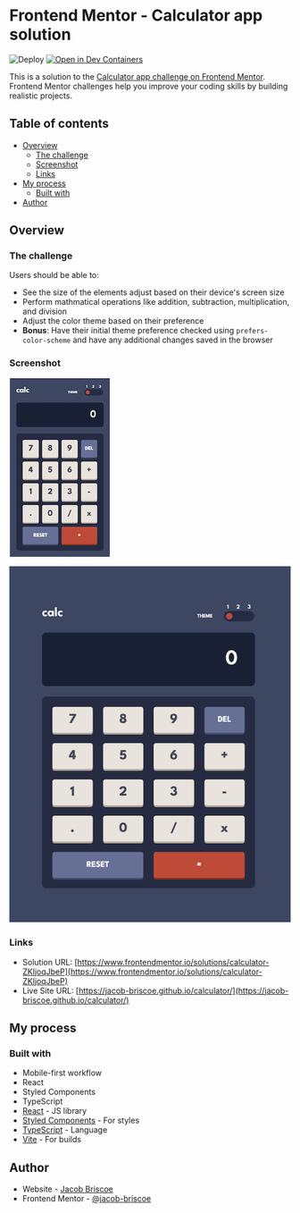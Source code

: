 # Frontend Mentor - Calculator app solution

![Deploy](https://github.com/jacob-briscoe/calculator/actions/workflows/deploy.yml/badge.svg)
[![Open in Dev Containers](https://img.shields.io/static/v1?label=Dev%20Containers&message=Open&color=blue&logo=visualstudiocode)](https://vscode.dev/redirect?url=vscode://ms-vscode-remote.remote-containers/cloneInVolume?url=https://github.com/jacob-briscoe/calculator)

This is a solution to the [Calculator app challenge on Frontend Mentor](https://www.frontendmentor.io/challenges/calculator-app-9lteq5N29). Frontend Mentor challenges help you improve your coding skills by building realistic projects.

## Table of contents

- [Overview](#overview)
  - [The challenge](#the-challenge)
  - [Screenshot](#screenshot)
  - [Links](#links)
- [My process](#my-process)
  - [Built with](#built-with)
- [Author](#author)

## Overview

### The challenge

Users should be able to:

- See the size of the elements adjust based on their device's screen size
- Perform mathmatical operations like addition, subtraction, multiplication, and division
- Adjust the color theme based on their preference
- **Bonus**: Have their initial theme preference checked using `prefers-color-scheme` and have any additional changes saved in the browser

### Screenshot

![Mobile](./docs/mobile.png)

![Desktop](./docs/desktop.png)

### Links

- Solution URL: [https://www.frontendmentor.io/solutions/calculator-ZKljoqJbeP](https://www.frontendmentor.io/solutions/calculator-ZKljoqJbeP)
- Live Site URL: [https://jacob-briscoe.github.io/calculator/](https://jacob-briscoe.github.io/calculator/)

## My process

### Built with

- Mobile-first workflow
- React
- Styled Components
- TypeScript
- [React](https://reactjs.org/) - JS library
- [Styled Components](https://styled-components.com/) - For styles
- [TypeScript](https://www.typescriptlang.org/) - Language
- [Vite](https://vitejs.dev/) - For builds

## Author

- Website - [Jacob Briscoe](https://github.com/jacob-briscoe)
- Frontend Mentor - [@jacob-briscoe](https://www.frontendmentor.io/profile/jacob-briscoe)
